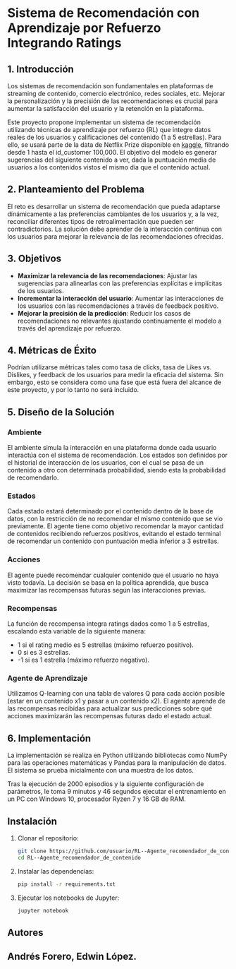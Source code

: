 # Sistema de Recomendación con Aprendizaje por Refuerzo Integrando Ratings

## 1. Introducción
Los sistemas de recomendación son fundamentales en plataformas de streaming de contenido, comercio electrónico, redes sociales, etc. Mejorar la personalización y la precisión de las recomendaciones es crucial para aumentar la satisfacción del usuario y la retención en la plataforma.

Este proyecto propone implementar un sistema de recomendación utilizando técnicas de aprendizaje por refuerzo (RL) que integre datos reales de los usuarios y calificaciones del contenido (1 a 5 estrellas). Para ello, se usará parte de la data de Netflix Prize disponible en [kaggle](https://www.kaggle.com/datasets/netflix-inc/netflix-prize-data), filtrando desde 1 hasta el id_customer 100,000. El objetivo del modelo es generar sugerencias del siguiente contenido a ver, dada la puntuación media de usuarios a los contenidos vistos el mismo día que el contenido actual.

## 2. Planteamiento del Problema
El reto es desarrollar un sistema de recomendación que pueda adaptarse dinámicamente a las preferencias cambiantes de los usuarios y, a la vez, reconciliar diferentes tipos de retroalimentación que pueden ser contradictorios. La solución debe aprender de la interacción continua con los usuarios para mejorar la relevancia de las recomendaciones ofrecidas.

## 3. Objetivos
- **Maximizar la relevancia de las recomendaciones**: Ajustar las sugerencias para alinearlas con las preferencias explícitas e implícitas de los usuarios.
- **Incrementar la interacción del usuario**: Aumentar las interacciones de los usuarios con las recomendaciones a través de feedback positivo.
- **Mejorar la precisión de la predicción**: Reducir los casos de recomendaciones no relevantes ajustando continuamente el modelo a través del aprendizaje por refuerzo.

## 4. Métricas de Éxito
Podrían utilizarse métricas tales como tasa de clicks, tasa de Likes vs. Dislikes, y feedback de los usuarios para medir la eficacia del sistema. Sin embargo, esto se considera como una fase que está fuera del alcance de este proyecto, y por lo tanto no será incluido.

## 5. Diseño de la Solución

### Ambiente
El ambiente simula la interacción en una plataforma donde cada usuario interactúa con el sistema de recomendación. Los estados son definidos por el historial de interacción de los usuarios, con el cual se pasa de un contenido a otro con determinada probabilidad, siendo esta la probabilidad de recomendarlo.

### Estados
Cada estado estará determinado por el contenido dentro de la base de datos, con la restricción de no recomendar el mismo contenido que se vio previamente. El agente tiene como objetivo recomendar la mayor cantidad de contenidos recibiendo refuerzos positivos, evitando el estado terminal de recomendar un contenido con puntuación media inferior a 3 estrellas.

### Acciones
El agente puede recomendar cualquier contenido que el usuario no haya visto todavía. La decisión se basa en la política aprendida, que busca maximizar las recompensas futuras según las interacciones previas.

### Recompensas
La función de recompensa integra ratings dados como 1 a 5 estrellas, escalando esta variable de la siguiente manera:
- 1 si el rating medio es 5 estrellas (máximo refuerzo positivo).
- 0 si es 3 estrellas.
- -1 si es 1 estrella (máximo refuerzo negativo).

### Agente de Aprendizaje
Utilizamos Q-learning con una tabla de valores Q para cada acción posible (estar en un contenido x1 y pasar a un contenido x2). El agente aprende de las recompensas recibidas para actualizar sus predicciones sobre qué acciones maximizarán las recompensas futuras dado el estado actual.

## 6. Implementación
La implementación se realiza en Python utilizando bibliotecas como NumPy para las operaciones matemáticas y Pandas para la manipulación de datos. El sistema se prueba inicialmente con una muestra de los datos.

Tras la ejecución de 2000 episodios y la siguiente configuración de parámetros, le toma 9 minutos y 46 segundos ejecutar el entrenamiento en un PC con Windows 10, procesador Ryzen 7 y 16 GB de RAM.

## Instalación
1. Clonar el repositorio:
    ```bash
    git clone https://github.com/usuario/RL--Agente_recomendador_de_contenido.git
    cd RL--Agente_recomendador_de_contenido
    ```

2. Instalar las dependencias:
    ```bash
    pip install -r requirements.txt
    ```

3. Ejecutar los notebooks de Jupyter:
    ```bash
    jupyter notebook
    ```

## Autores
Andrés Forero, Edwin López.
---
